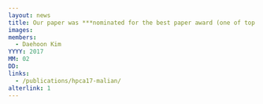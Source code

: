 ```yaml
---
layout: news
title: Our paper was ***nominated for the best paper award (one of top four papers)*** in ***HPCA 2017***.
images:
members:
  - Daehoon Kim
YYYY: 2017
MM: 02
DD:
links:
  - /publications/hpca17-malian/
alterlink: 1
---
```

